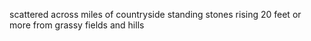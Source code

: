 scattered across miles of countryside
standing stones rising 20 feet or more from grassy fields and hills
